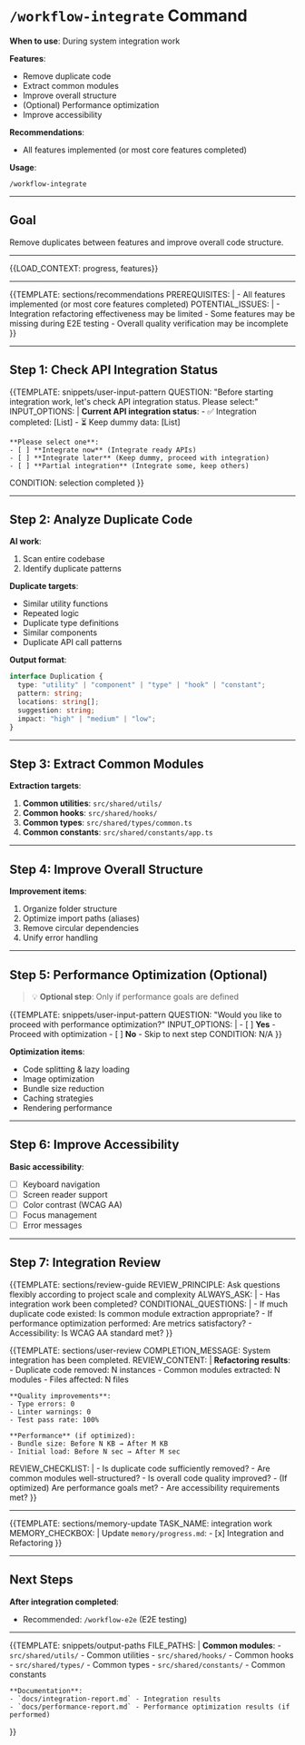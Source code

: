 # `/workflow-integrate` Command

**When to use**: During system integration work

**Features**:
- Remove duplicate code
- Extract common modules
- Improve overall structure
- (Optional) Performance optimization
- Improve accessibility

**Recommendations**:
- All features implemented (or most core features completed)

**Usage**:

```
/workflow-integrate
```

---

## Goal

Remove duplicates between features and improve overall code structure.

---

{{LOAD_CONTEXT: progress, features}}

---

{{TEMPLATE: sections/recommendations
  PREREQUISITES: |
    - All features implemented (or most core features completed)
  POTENTIAL_ISSUES: |
    - Integration refactoring effectiveness may be limited
    - Some features may be missing during E2E testing
    - Overall quality verification may be incomplete
}}

---

## Step 1: Check API Integration Status

{{TEMPLATE: snippets/user-input-pattern
  QUESTION: "Before starting integration work, let's check API integration status. Please select:"
  INPUT_OPTIONS: |
    **Current API integration status**:
    - ✅ Integration completed: [List]
    - ⏳ Keep dummy data: [List]

    **Please select one**:
    - [ ] **Integrate now** (Integrate ready APIs)
    - [ ] **Integrate later** (Keep dummy, proceed with integration)
    - [ ] **Partial integration** (Integrate some, keep others)
  CONDITION: selection completed
}}

---

## Step 2: Analyze Duplicate Code

**AI work**:

1. Scan entire codebase
2. Identify duplicate patterns

**Duplicate targets**:
- Similar utility functions
- Repeated logic
- Duplicate type definitions
- Similar components
- Duplicate API call patterns

**Output format**:

```typescript
interface Duplication {
  type: "utility" | "component" | "type" | "hook" | "constant";
  pattern: string;
  locations: string[];
  suggestion: string;
  impact: "high" | "medium" | "low";
}
```

---

## Step 3: Extract Common Modules

**Extraction targets**:

1. **Common utilities**: `src/shared/utils/`
2. **Common hooks**: `src/shared/hooks/`
3. **Common types**: `src/shared/types/common.ts`
4. **Common constants**: `src/shared/constants/app.ts`

---

## Step 4: Improve Overall Structure

**Improvement items**:

1. Organize folder structure
2. Optimize import paths (aliases)
3. Remove circular dependencies
4. Unify error handling

---

## Step 5: Performance Optimization (Optional)

> 💡 **Optional step**: Only if performance goals are defined

{{TEMPLATE: snippets/user-input-pattern
  QUESTION: "Would you like to proceed with performance optimization?"
  INPUT_OPTIONS: |
    - [ ] **Yes** - Proceed with optimization
    - [ ] **No** - Skip to next step
  CONDITION: N/A
}}

**Optimization items**:

- Code splitting & lazy loading
- Image optimization
- Bundle size reduction
- Caching strategies
- Rendering performance

---

## Step 6: Improve Accessibility

**Basic accessibility**:

- [ ] Keyboard navigation
- [ ] Screen reader support
- [ ] Color contrast (WCAG AA)
- [ ] Focus management
- [ ] Error messages

---

## Step 7: Integration Review

{{TEMPLATE: sections/review-guide
  REVIEW_PRINCIPLE: Ask questions flexibly according to project scale and complexity
  ALWAYS_ASK: |
    - Has integration work been completed?
  CONDITIONAL_QUESTIONS: |
    - If much duplicate code existed: Is common module extraction appropriate?
    - If performance optimization performed: Are metrics satisfactory?
    - Accessibility: Is WCAG AA standard met?
}}

{{TEMPLATE: sections/user-review
  COMPLETION_MESSAGE: System integration has been completed.
  REVIEW_CONTENT: |
    **Refactoring results**:
    - Duplicate code removed: N instances
    - Common modules extracted: N modules
    - Files affected: N files

    **Quality improvements**:
    - Type errors: 0
    - Linter warnings: 0
    - Test pass rate: 100%

    **Performance** (if optimized):
    - Bundle size: Before N KB → After M KB
    - Initial load: Before N sec → After M sec
  REVIEW_CHECKLIST: |
    - Is duplicate code sufficiently removed?
    - Are common modules well-structured?
    - Is overall code quality improved?
    - (If optimized) Are performance goals met?
    - Are accessibility requirements met?
}}

---

{{TEMPLATE: sections/memory-update
  TASK_NAME: integration work
  MEMORY_CHECKBOX: |
    Update `memory/progress.md`:
    - [x] Integration and Refactoring
}}

---

## Next Steps

**After integration completed**:

- Recommended: `/workflow-e2e` (E2E testing)

---

{{TEMPLATE: snippets/output-paths
  FILE_PATHS: |
    **Common modules**:
    - `src/shared/utils/` - Common utilities
    - `src/shared/hooks/` - Common hooks
    - `src/shared/types/` - Common types
    - `src/shared/constants/` - Common constants

    **Documentation**:
    - `docs/integration-report.md` - Integration results
    - `docs/performance-report.md` - Performance optimization results (if performed)
}}
